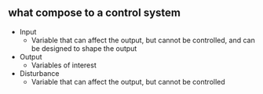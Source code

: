 ##  what compose to a control system
- Input
	-  Variable that can affect the output, but cannot be controlled, and can be designed to shape the output
- Output
	- Variables of interest
- Disturbance
	- Variable that can affect the output, but cannot be controlled